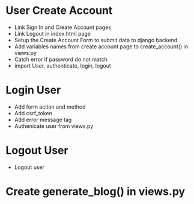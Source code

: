 # User Create Account

- Link Sign In and Create Account pages
- Link Logout in index.html page
- Setup the Create Account Form to submit data to django backend
- Add variables names from create account page to create_account() in views.py
- Catch error if password do not match
- import User, authenticate, login, logout

# Login User

- Add form action and method
- Add csrf_token
- Add error message tag
- Authenicate user from views.py

# Logout User

- Logout user

# Create generate_blog() in views.py
